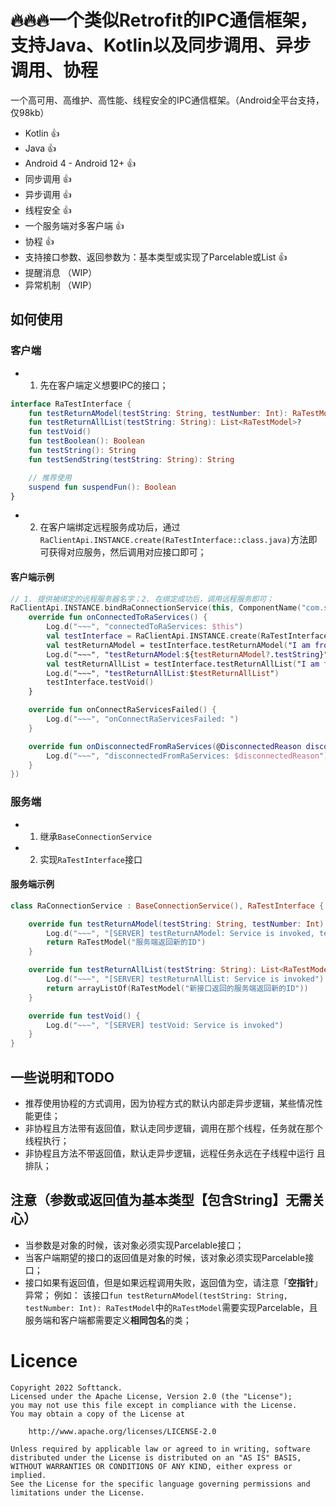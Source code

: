 # 🔥🔥🔥一个类似Retrofit的IPC通信框架，支持Java、Kotlin以及同步调用、异步调用、协程
一个高可用、高维护、高性能、线程安全的IPC通信框架。（Android全平台支持，仅98kb）
- Kotlin 👍
- Java 👍
- Android 4 - Android 12+ 👍
- 同步调用 👍
- 异步调用 👍
- 线程安全 👍 
- 一个服务端对多客户端 👍
- 协程 👍
- 支持接口参数、返回参数为：基本类型或实现了Parcelable或List<out Parcelable> 👍
- 提醒消息 （WIP）  
- 异常机制 （WIP）
## 如何使用
### 客户端
- 1. 先在客户端定义想要IPC的接口；
```kotlin
interface RaTestInterface {
    fun testReturnAModel(testString: String, testNumber: Int): RaTestModel?
    fun testReturnAllList(testString: String): List<RaTestModel>?
    fun testVoid()
    fun testBoolean(): Boolean
    fun testString(): String
    fun testSendString(testString: String): String

    // 推荐使用
    suspend fun suspendFun(): Boolean
}
```
- 2. 在客户端绑定远程服务成功后，通过 ```RaClientApi.INSTANCE.create(RaTestInterface::class.java)```方法即可获得对应服务，然后调用对应接口即可；
#### 客户端示例    
```kotlin
// 1. 提供被绑定的远程服务器名字；2. 在绑定成功后，调用远程服务即可；
RaClientApi.INSTANCE.bindRaConnectionService(this, ComponentName("com.softtanck.ramessageservice", "com.softtanck.ramessageservice.RaConnectionService"), object : BindStateListener {
    override fun onConnectedToRaServices() {
        Log.d("~~~", "connectedToRaServices: $this")
        val testInterface = RaClientApi.INSTANCE.create(RaTestInterface::class.java)
        val testReturnAModel = testInterface.testReturnAModel("I am from the caller", 1)
        Log.d("~~~", "testReturnAModel:${testReturnAModel?.testString}")
        val testReturnAllList = testInterface.testReturnAllList("I am from the caller")
        Log.d("~~~", "testReturnAllList:$testReturnAllList")
        testInterface.testVoid()
    }

    override fun onConnectRaServicesFailed() {
        Log.d("~~~", "onConnectRaServicesFailed: ")
    }

    override fun onDisconnectedFromRaServices(@DisconnectedReason disconnectedReason: Int) {
        Log.d("~~~", "disconnectedFromRaServices: $disconnectedReason")
    }
})
```
### 服务端
- 1. 继承```BaseConnectionService```
- 2. 实现```RaTestInterface```接口
#### 服务端示例    
```kotlin
class RaConnectionService : BaseConnectionService(), RaTestInterface {

    override fun testReturnAModel(testString: String, testNumber: Int): RaTestModel {
        Log.d("~~~", "[SERVER] testReturnAModel: Service is invoked, testString:$testString, testNumber:$testNumber")
        return RaTestModel("服务端返回新的ID")
    }

    override fun testReturnAllList(testString: String): List<RaTestModel> {
        Log.d("~~~", "[SERVER] testReturnAllList: Service is invoked")
        return arrayListOf(RaTestModel("新接口返回的服务端返回新的ID"))
    }

    override fun testVoid() {
        Log.d("~~~", "[SERVER] testVoid: Service is invoked")
    }
}
```
## 一些说明和TODO
- 推荐使用协程的方式调用，因为协程方式的默认内部走异步逻辑，某些情况性能更佳；
- 非协程且方法带有返回值，默认走同步逻辑，调用在那个线程，任务就在那个线程执行；
- 非协程且方法不带返回值，默认走异步逻辑，远程任务永远在子线程中运行 且 排队；
## 注意（参数或返回值为基本类型【包含String】**无需关心**）
- 当参数是对象的时候，该对象必须实现Parcelable接口；
- 当客户端期望的接口的返回值是对象的时候，该对象必须实现Parcelable接口；
- 接口如果有返回值，但是如果远程调用失败，返回值为空，请注意「**空指针**」异常；
例如：
该接口```fun testReturnAModel(testString: String, testNumber: Int): RaTestModel```中的```RaTestModel```需要实现Parcelable，且服务端和客户端都需要定义**相同包名**的类；
# Licence
```
Copyright 2022 Softtanck.
Licensed under the Apache License, Version 2.0 (the "License");
you may not use this file except in compliance with the License.
You may obtain a copy of the License at

    http://www.apache.org/licenses/LICENSE-2.0

Unless required by applicable law or agreed to in writing, software
distributed under the License is distributed on an "AS IS" BASIS,
WITHOUT WARRANTIES OR CONDITIONS OF ANY KIND, either express or implied.
See the License for the specific language governing permissions and
limitations under the License.
```
